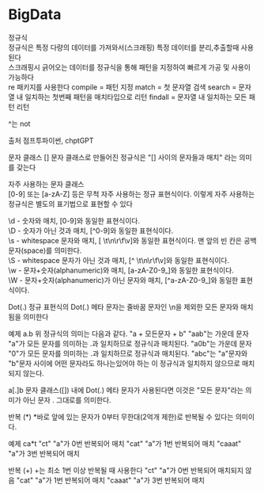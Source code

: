 # BigData
정규식<br>
정규식은 특정 다량의 데이터를 가져와서(스크래핑) 특정 데이터를 분리,추출할때 사용된다<br>
스크래핑시 긁어오는 데이터를 정규식을 통해 패턴을 지정하여 빠르게 가공 및 사용이 가능하다<br>
re 패키지를 사용한다
compile = 패턴 지정
match = 첫 문자열 검색
search = 문자열 내 일치하는 첫번째 패턴을 매치타입으로 리턴
findall = 문자열 내 일치하는 모든 패턴 리턴



^는 not


출처 점프투파이썬, chptGPT




문자 클래스 []
문자 클래스로 만들어진 정규식은 "[] 사이의 문자들과 매치" 라는 의미를 갖는다

자주 사용하는 문자 클래스<br>
[0-9] 또는 [a-zA-Z] 등은 무척 자주 사용하는 정규 표현식이다. 이렇게 자주 사용하는 정규식은 별도의 표기법으로 표현할 수 있다<br>

\d - 숫자와 매치, [0-9]와 동일한 표현식이다.<br>
\D - 숫자가 아닌 것과 매치, [^0-9]와 동일한 표현식이다.<br>
\s - whitespace 문자와 매치, [ \t\n\r\f\v]와 동일한 표현식이다. 맨 앞의 빈 칸은 공백문자(space)를 의미한다.<br>
\S - whitespace 문자가 아닌 것과 매치, [^ \t\n\r\f\v]와 동일한 표현식이다.<br>
\w - 문자+숫자(alphanumeric)와 매치, [a-zA-Z0-9_]와 동일한 표현식이다.<br>
\W - 문자+숫자(alphanumeric)가 아닌 문자와 매치, [^a-zA-Z0-9_]와 동일한 표현식이다.<br>



Dot(.)
정규 표현식의 Dot(.) 메타 문자는 줄바꿈 문자인 \n을 제외한 모든 문자와 매치됨을 의미한다

예제
a.b
위 정규식의 의미는 다음과 같다.  "a + 모든문자 + b"
"aab"는 가운데 문자 "a"가 모든 문자를 의미하는 .과 일치하므로 정규식과 매치된다.
"a0b"는 가운데 문자 "0"가 모든 문자를 의미하는 .과 일치하므로 정규식과 매치된다.
"abc"는 "a"문자와 "b"문자 사이에 어떤 문자라도 하나는있어야 하는 이 정규식과 일치하지 않으므로 매치되지 않는다.

a[.]b
문자 클래스([]) 내에 Dot(.) 메타 문자가 사용된다면 이것은 "모든 문자"라는 의미가 아닌 문자 . 그대로를 의미한다.



반복 (*)
*바로 앞에 있는 문자가 0부터 무한대(2억개 제한)로 반복될 수 있다는 의미이다.

예제
ca*t
"ct" "a"가 0번 반복되어 매치
"cat" "a"가 1번 반복되어 매치
"caaat" "a"가 3번 반복되어 매치

반복 (+)
+는 최소 1번 이상 반복될 때 사용한다
"ct" "a"가 0번 반복되어 매치되지 않음
"cat" "a"가 1번 반복되어 매치
"caaat" "a"가 3번 반복되어 매치







